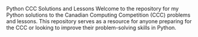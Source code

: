 Python CCC Solutions and Lessons
Welcome to the repository for my Python solutions to the Canadian Computing Competition (CCC) problems and lessons. This repository serves as a resource for anyone preparing for the CCC or looking to improve their problem-solving skills in Python.
